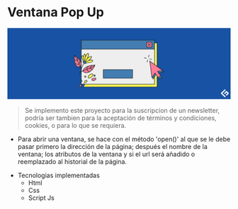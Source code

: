 # Ventana Pop Up

 ![Tumbail](./img/pop.png)

> Se implemento este proyecto para la suscripcion de un newsletter, podría ser tambien para la aceptación de términos y condiciones, cookies, o para lo que se requiera.

* Para abrir una ventana, se hace con el método 'open()' al que se le debe pasar primero la dirección de la página; después el nombre de la ventana; los atributos de la ventana y si el url será añadido o reemplazado al historial de la página.
  
- Tecnologias implementadas
    - Html
    - Css
    - Script Js


